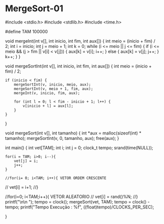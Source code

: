 # MergeSort-01

#include <stdio.h>
#include <stdlib.h>
#include <time.h>

#define TAM 100000

void mergeInt(int v[], int inicio, int fim, int aux[]) {
    int meio = (inicio + fim) / 2;
    int i = inicio;
    int j = meio + 1;
    int k = 0;
    while (i <= meio || j <= fim) {
        if (i <= meio && (j > fim || v[i] < v[j])) {
            aux[k] = v[i];
            i++;
        } else {
            aux[k] = v[j];
            j++;
        }
        k++;
    }
}
 
void mergeSortInt(int v[], int inicio, int fim, int aux[]) {
    int meio = (inicio + fim) / 2;
 
    if (inicio < fim) {
        mergeSortInt(v, inicio, meio, aux);
        mergeSortInt(v, meio + 1, fim, aux);
        mergeInt(v, inicio, fim, aux);
 
        for (int l = 0; l < fim - inicio + 1; l++) {
            v[inicio + l] = aux[l];
        }
    }
}
 
void mergeSort(int v[], int tamanho) {
    int *aux = malloc(sizeof(int) * tamanho);
    mergeSortInt(v, 0, tamanho, aux);
    free(aux);
}
 
int main() {
    int vet[TAM];
    int i;
    int j = 0;
    clock_t tempo;
    srand(time(NULL));
    
    for(i = TAM; i>0; i--){
        vet[j] = i;
        j++;
    }
    
    //for(i= 0; i<TAM; i++){ VETOR ORDEM CRESCENTE
   //     vet[i] = i+1;
    //}
   
   //for(i=0; i<TAM;i++){  VETOR ALEATORIO
   //    vet[i] = rand()%N;
   //}
    printf("\n\n ");
    tempo = clock();
    mergeSort(vet, TAM);
    tempo = clock() - tempo;
    printf("Tempo Execução : %f", ((float)tempo)/CLOCKS_PER_SEC);
    
}
